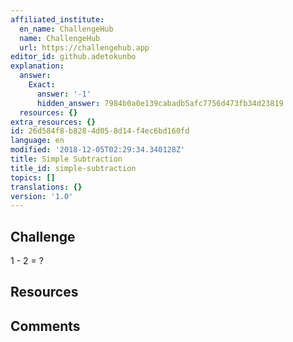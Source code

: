 ```yaml
---
affiliated_institute:
  en_name: ChallengeHub
  name: ChallengeHub
  url: https://challengehub.app
editor_id: github.adetokunbo
explanation:
  answer:
    Exact:
      answer: '-1'
      hidden_answer: 7984b0a0e139cabadb5afc7756d473fb34d23819
  resources: {}
extra_resources: {}
id: 26d584f8-b828-4d05-8d14-f4ec6bd160fd
language: en
modified: '2018-12-05T02:29:34.340128Z'
title: Simple Subtraction
title_id: simple-subtraction
topics: []
translations: {}
version: '1.0'
---
```


## Challenge
1 - 2 = ?


## Resources



## Comments




